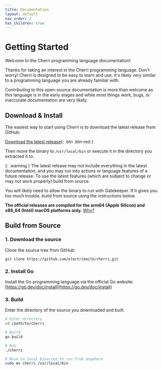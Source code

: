 ```yaml
---
title: Documentation
layout: default
nav_order: 2
has_children: true
---
```


# Getting Started

Welcome to the Cherri programming language documentation!

Thanks for taking an interest in the Cherri programming language. Don't worry! Cherri is designed to be easy to learn and use, it's likely very similar to a programming language you are already familiar with.

Contributing to this open-source documentation is more than welcome as this language is in the early stages and while most
things work, bugs, or inaccurate documentation are very likely.

## Download & Install

The easiest way to start using Cherri is to download the latest release from GitHub:

[Download the latest release](https://github.com/electrikmilk/cherri/releases){: .btn .btn-red }

Then move the binary to `/usr/local/bin` or execute it in the directory you extracted it to.

{: .warning }
The latest release may not include everything in the latest documentation, and you may run into actions or language features of a future release. To use the latest features (which are subject to change or may not work properly) build from source.

You will likely need to allow the binary to run with Gatekeeper. If it gives you too much trouble, build from source using the instructions below.

**The official releases are compiled for the arm64 (Apple Silicon) and x86_64 (Intel) macOS platforms only.** [Why?](https://github.com/electrikmilk/cherri/wiki/Why-macOS-only%3F)

## Build from Source

### 1. Download the source

Clone the source tree from GitHub: 

```
git clone https://github.com/electrikmilk/cherri.git
```

### 2. Install Go

Install the Go programming language via the official Go website: [https://go.dev/doc/install](https://go.dev/doc/install)

### 3. Build

Enter the directory of the source you downloaded and built.

```bash
# Enter directory
cd /path/to/cherri

# Build
go build

# Run
./cherri

# Move to local binaries to run from anywhere
sudo mv cherri /usr/local/bin
```
